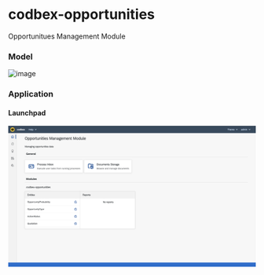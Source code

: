 # codbex-opportunities
Opportunitues Management Module

### Model

<img width="1377" alt="image" src="https://github.com/user-attachments/assets/eefc9a3a-6439-4d70-b9ca-bdc6bae92bbe" />

### Application

#### Launchpad

![launchpad](images/opportunities-launchpad.png)
